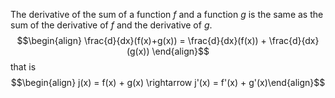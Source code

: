 The derivative of the sum of a function $f$ and a function $g$ is the same as the sum of the derivative of $f$ and the derivative of $g$.
	$$\begin{align} \frac{d}{dx}(f(x)+g(x)) = \frac{d}{dx}(f(x)) + \frac{d}{dx}(g(x)) \end{align}$$
	that is $$\begin{align} j(x) = f(x) + g(x) \rightarrow j'(x) = f'(x) + g'(x)\end{align}$$
